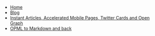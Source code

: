 
+ [Home](/)
+ [Blog](/blog/)
+ [Instant Articles, Accelerated Mobile Pages, Twitter Cards and Open Graph](/blog/2016/05/30/amp-cards-and-open-graph.html)
+ [OPML to Markdown and back](/blog/2016/05/28/OPML-to-Markdown-and-back.html)

